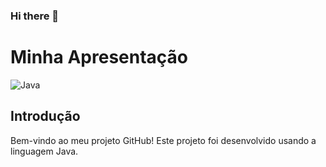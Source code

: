 ### Hi there 👋

# Minha Apresentação

![Java](https://upload.wikimedia.org/wikipedia/en/3/30/Java_programming_language_logo.svg)

## Introdução

Bem-vindo ao meu projeto GitHub! Este projeto foi desenvolvido usando a linguagem Java.
